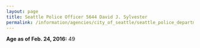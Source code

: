 ```yaml
---
layout: page
title: Seattle Police Officer 5644 David J. Sylvester
permalink: /information/agencies/city_of_seattle/seattle_police_department/copbook/5644/
---
```


**Age as of Feb. 24, 2016:** 49
